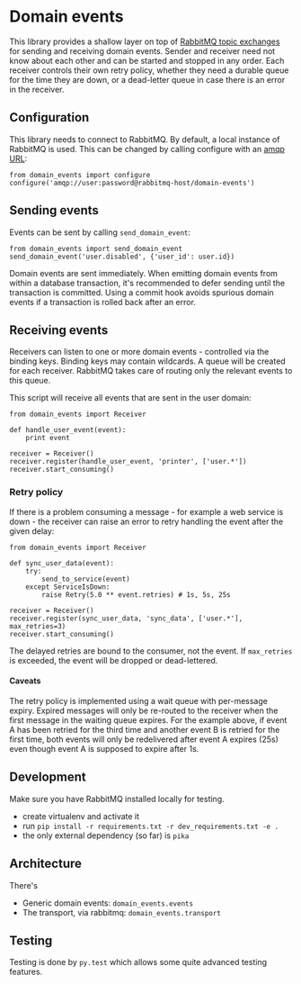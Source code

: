 # Domain events

This library provides a shallow layer on top of [RabbitMQ topic
exchanges](https://www.rabbitmq.com/tutorials/tutorial-five-python.html) for
sending and receiving domain events. Sender and receiver need not know about
each other and can be started and stopped in any order. Each receiver controls
their own retry policy, whether they need a durable queue for the time they are
down, or a dead-letter queue in case there is an error in the receiver.

## Configuration

This library needs to connect to RabbitMQ. By default, a local instance of
RabbitMQ is used. This can be changed by calling configure with an [amqp
URL](http://pika.readthedocs.org/en/latest/examples/using_urlparameters.html):

    from domain_events import configure
    configure('amqp://user:password@rabbitmq-host/domain-events')

## Sending events

Events can be sent by calling `send_domain_event`:

    from domain_events import send_domain_event
    send_domain_event('user.disabled', {'user_id': user.id})

Domain events are sent immediately. When emitting domain events from within a
database transaction, it's recommended to defer sending until the transaction
is committed. Using a commit hook avoids spurious domain events if a
transaction is rolled back after an error.

## Receiving events

Receivers can listen to one or more domain events - controlled via the binding
keys. Binding keys may contain wildcards. A queue will be created for each
receiver. RabbitMQ takes care of routing only the relevant events to this
queue.

This script will receive all events that are sent in the user domain:

    from domain_events import Receiver

    def handle_user_event(event):
        print event

    receiver = Receiver()
    receiver.register(handle_user_event, 'printer', ['user.*'])
    receiver.start_consuming()

### Retry policy

If there is a problem consuming a message - for example a web service is down -
the receiver can raise an error to retry handling the event after the given delay:

    from domain_events import Receiver

    def sync_user_data(event):
        try:
            send_to_service(event)
        except ServiceIsDown:
            raise Retry(5.0 ** event.retries) # 1s, 5s, 25s

    receiver = Receiver()
    receiver.register(sync_user_data, 'sync_data', ['user.*'], max_retries=3)
    receiver.start_consuming()

The delayed retries are bound to the consumer, not the event. If `max_retries`
is exceeded, the event will be dropped or dead-lettered.

#### Caveats

The retry policy is implemented using a wait queue with per-message expiry.
Expired messages will only be re-routed to the receiver when the first message
in the waiting queue expires. For the example above, if event A has been
retried for the third time and another event B is retried for the first time,
both events will only be redelivered after event A expires (25s) even though
event A is supposed to expire after 1s.

## Development

Make sure you have RabbitMQ installed locally for testing.

* create virtualenv and activate it
* run `pip install -r requirements.txt -r dev_requirements.txt -e .`
* the only external dependency (so far) is `pika`

## Architecture

There's

* Generic domain events: `domain_events.events`
* The transport, via rabbitmq: `domain_events.transport`

## Testing

Testing is done by `py.test` which allows some quite advanced testing features.
